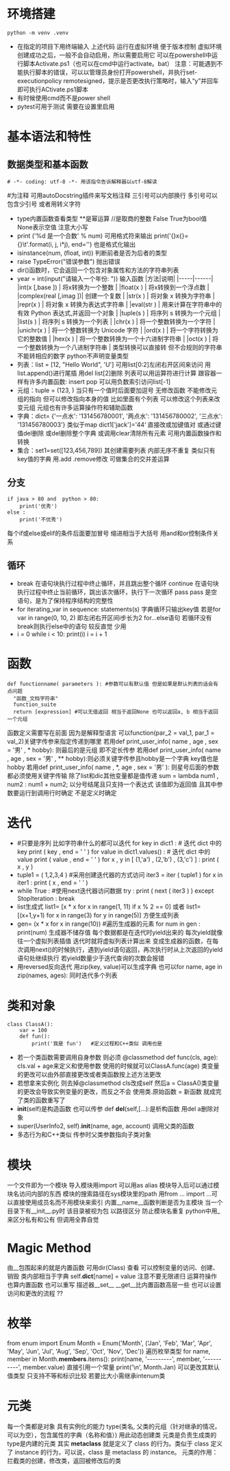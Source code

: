 # 环境搭建
    python -m venv .venv 
* 在指定的项目下用终端输入 上述代码 运行在虚拟环境 便于版本控制
  虚拟环境创建成功之后，一般不会自动启用，所以需要启用它
  可以在powershell中运行脚本Activate.ps1（也可以在cmd中运行activate。bat）
  注意：可能遇到不能执行脚本的错误，可以以管理员身份打开powershell，并执行set-executionpolicy remotesigned，提示是否更改执行策略时，输入“y”并回车即可执行ACtivate.ps1脚本
* 有时候使用cmd而不是power shell  
* pytest可用于测试 需要在设置里启用
# 基本语法和特性
## 数据类型和基本函数
    # -*- coding: utf-8 -*- 用该指令告诉解释器以utf-8解读
#为注释 可用autoDocstring插件来写文档注释
三引号可以内部换行 多引号可以包含少引号 或者用转义字符
* type内置函数查看类型 **是幂运算 //是取商的整数 False True为bool值 None表示空值 注意大小写
* print ('%d 是一个合数' % num) 可用格式符来输出 print('{}x{}={}\t'.format(i, j, i*j), end='') 也是格式化输出
* isinstance(num, (float, int)) 判断前者是否为后者的类型
* raise TypeError("错误参数") 抛出错误
* dir()函数时，它会返回一个包含对象属性和方法的字符串列表
* year = int(input("请输入一个年份: ")) 输入函数
|方法|说明|
|-----|------|
|int(x [,base ])  |       将x转换为一个整数  |
|float(x )    |           将x转换到一个浮点数  |
|complex(real [,imag ])|  创建一个复数  |
|str(x ) |                将对象 x 转换为字符串  |
|repr(x ) |               将对象 x 转换为表达式字符串  |
|eval(str )  |            用来计算在字符串中的有效 Python 表达式,并返回一个对象  |
|tuple(s )  |             将序列 s 转换为一个元组  |
|list(s )   |             将序列 s 转换为一个列表  |
|chr(x )   |              将一个整数转换为一个字符  |
|unichr(x )  |            将一个整数转换为 Unicode 字符  |
|ord(x )     |            将一个字符转换为它的整数值  |
|hex(x )     |            将一个整数转换为一个十六进制字符串  |
|oct(x )     |            将一个整数转换为一个八进制字符串  |
类型转换可以直接转 但不合规则的字符串不能转相应的数字
python不声明变量类型
* 列表：list = [12, "Hello World", 'U'] 可用list[0:2]左闭右开区间来访问 用list.append()进行尾插 用del list[2]删除
        列表可以用运算符进行计算 跟容器一样有许多内置函数: insert pop 可以用负数索引访问list[-1]
* 元组：tuple = (123, ) 当只有一个值时后面要加逗号 无修改函数 不能修改元组的指向 但可以修改指向本身的值 比如里面有个列表 可以修改这个列表来改变元组
        元组也有许多运算操作符和辅助函数
* 字典：dict= {'一点水': '131456780001', '两点水': '131456780002', '三点水': '131456780003'} 类似于map dict1['jack']='44‘ 直接改或加键值对 
        或通过键值del删除 或del删除整个字典 或调用clear清除所有元素 可用内置函数操作和转换
* 集合：set1=set([123,456,789]) 其创建需要列表 内部无序不重复 类似只有key值的字典 用.add .remove修改 可做集合的交并差运算
## 分支
    if java > 80 and  python > 80:
        print('优秀')
    else :
        print('不优秀')
每个if或else或elif的条件后面要加冒号 缩进相当于大括号 用and和or控制条件关系
## 循环
* break	在语句块执行过程中终止循环，并且跳出整个循环
  continue	在语句块执行过程中终止当前循环，跳出该次循环，执行下一次循环
  pass	pass 是空语句，是为了保持程序结构的完整性
* for iterating_var in sequence: 
    statements(s)
  字典循环只输出key值 若是for var in range(0, 10, 2) 即左闭右开区间i步长为2
  for...else语句 若循环没有break则执行else中的语句 较反直觉 少用
* i = 0
  while i < 10:
    print(i)
    i = i + 1
# 函数
    def functionname( parameters ): #参数可以有默认值 但是如果是默认列表的话会有点问题
      "函数_文档字符串"
      function_suite
      return [expression] #可以无值返回 相当于返回None 也可以返回a, b 相当于返回一个元组
函数定义需要写在前面 因为是解释型语言
可以function(par_2 = val_1, par_1 = val_2)关键字传参来指定传递到哪里
若用def print_user_info( name ,  age  , sex = '男' , * hobby): 则最后的是元组 即不定长传参
若用def print_user_info( name ,  age  , sex = '男' , ** hobby):则必须关键字传参且hobby是一个字典 key值也是hobby
若用def print_user_info( name , *, age  , sex = '男' ): 则星号后面的参数都必须使用关键字传输
除了list和dic其他变量都是值传递
sum = lambda num1 , num2 : num1 + num2; 以分号结尾且只支持一个表达式 该值即为返回值 且其中参数要运行到调用行时确定 不是定义时确定
# 迭代
*  #只要是序列 比如字符串什么的都可以迭代
  for key in dict1 :    # 迭代 dict 中的 key
      print ( key , end = ' ' )
  for value in dict1.values() :   # 迭代 dict 中的 value
    print ( value , end = ' ' )
  for x , y in [ (1,'a') , (2,'b') , (3,'c') ] :
    print ( x , y )
* tuple1 = ( 1,2,3,4 )          #采用创建迭代器的方式访问
  iter3 = iter ( tuple1 )
  for x in iter1 :
      print ( x , end = ' ' ) 
* while True :                 #使用next迭代器访问数据
    try :
        print ( next ( iter3 ) )
    except StopIteration :
        break
* list生成式 list1= [x * x for x in range(1, 11) if x % 2 == 0] 或者 list1= [(x+1,y+1) for x in range(3) for y in range(5)] 方便生成列表
* gen= (x * x for x in range(10))   #遍历生成器的元素
  for num  in  gen :
    print(num)
  生成器不储存值 每个数据都是在迭代时yield出来的 每次yield就像往一个虚拟列表插值 迭代时就将虚拟列表计算出来
  变成生成器的函数，在每次调用next()的时候执行，遇到yield语句返回，再次执行时从上次返回的yield语句处继续执行 若yield数量少于迭代查询的次数会报错
* 用reversed反向迭代 用zip(key, value)可以生成字典 也可以for name, age in zip(names, ages): 同时迭代多个列表
# 类和对象
    class ClassA():
        var = 100
        def fun():
            print('我是 fun')   #定义过程和C++类似 调用也是
* 若一个类函数需要调用自身参数 则必须 @classmethod  def func(cls, age):  cls.val + age来定义和使用参数 使用的时候就可以ClassA.func(age)
  类变量的更改可以由外部直接更改或者类函数按上述方法更改
* 若想拿来实例化 则去掉@classmethod cls改成self 然后a = ClassA()类变量的更改会导致实例变量的更改，而反之不会 
  使用类.原始函数 = 新函数 就成完了类的函数重写了
* __init__(self)是构造函数 也可以传参 def __del__(self,[...):是析构函数 用del a删除对象 
* super(UserInfo2, self).__init__(name, age, account) 调用父类的函数
* 多态行为和C++类似 传参时父类参数指向子类对象
# 模块
一个文件即为一个模块 导入模块用import 可以用as alias 模块导入后可以通过模块名访问内部的东西  模块的搜索路径在sys模块里的path 
用from ... import ...可以直接使用成员名而不用模块来索引
内置__name__函数判断是否为主模块
当一个目录下有__init__.py时 该目录被视为包 以路径区分 防止模块名重复
python中用_来区分私有和公有 但调用全靠自觉
# Magic Method
由__包围起来的就是内置函数 可用dir(Class) 查看 可以控制变量的访问、创建、销毁 类内部相当于字典 self.__dict__[name] = value 注意不要无限递归
运算符操作也算内置函数 也可以重写
描述器__set__ __get__比内置函数高层一些 也可以设置访问和更改的流程 ??
# 枚举
from enum import Enum
Month = Enum('Month', ('Jan', 'Feb', 'Mar', 'Apr', 'May', 'Jun', 'Jul', 'Aug', 'Sep', 'Oct', 'Nov', 'Dec'))
遍历枚举类型
for name, member in Month.__members__.items():
    print(name, '---------', member, '----------', member.value)
直接引用一个常量
print('\n', Month.Jan)
可以更改其默认值类型
只支持不等和标识比较 若要比大小需继承intenum类
# 元类
每一个类都是对象 具有实例化的能力 
type(类名, 父类的元组（针对继承的情况，可以为空），包含属性的字典（名称和值）) 用此动态创建类
元类是负责生成类的 type是内建的元类
其实 __metaclass__ 就是定义了 class 的行为。类似于 class 定义了 instance 的行为，可以说，class 是 metaclass 的 instance。
元类的作用：拦截类的创建，修改类，返回被修改后的类